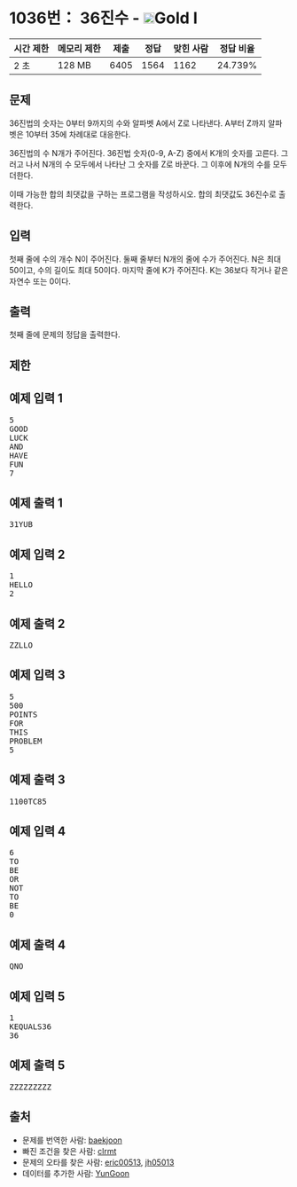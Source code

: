 # 1036번： 36진수 - <img src="https://static.solved.ac/tier_small/15.svg" style="height:20px" />Gold I


| 시간 제한 | 메모리 제한 | 제출 | 정답 | 맞힌 사람 | 정답 비율 |
| --- | --- | --- | --- | --- | --- |
| 2 초 | 128 MB | 6405 | 1564 | 1162 | 24.739% |


## 문제


36진법의 숫자는 0부터 9까지의 수와 알파벳 A에서 Z로 나타낸다. A부터 Z까지 알파벳은 10부터 35에 차례대로 대응한다.

36진법의 수 N개가 주어진다. 36진법 숫자(0-9, A-Z) 중에서 K개의 숫자를 고른다. 그러고 나서 N개의 수 모두에서 나타난 그 숫자를 Z로 바꾼다. 그 이후에 N개의 수를 모두 더한다.

이때 가능한 합의 최댓값을 구하는 프로그램을 작성하시오. 합의 최댓값도 36진수로 출력한다.




## 입력


첫째 줄에 수의 개수 N이 주어진다. 둘째 줄부터 N개의 줄에 수가 주어진다. N은 최대 50이고, 수의 길이도 최대 50이다. 마지막 줄에 K가 주어진다. K는 36보다 작거나 같은 자연수 또는 0이다.




## 출력


첫째 줄에 문제의 정답을 출력한다.




## 제한




## 예제 입력 1


<pre>5
GOOD
LUCK
AND
HAVE
FUN
7
</pre>


## 예제 출력 1


<pre>31YUB
</pre>




## 예제 입력 2


<pre>1
HELLO
2
</pre>


## 예제 출력 2


<pre>ZZLLO
</pre>




## 예제 입력 3


<pre>5
500
POINTS
FOR
THIS
PROBLEM
5
</pre>


## 예제 출력 3


<pre>1100TC85
</pre>




## 예제 입력 4


<pre>6
TO
BE
OR
NOT
TO
BE
0
</pre>


## 예제 출력 4


<pre>QNO
</pre>




## 예제 입력 5


<pre>1
KEQUALS36
36
</pre>


## 예제 출력 5


<pre>ZZZZZZZZZ
</pre>






## 출처


- 문제를 번역한 사람: [baekjoon](/user/baekjoon)
- 빠진 조건을 찾은 사람: [clrmt](/user/clrmt)
- 문제의 오타를 찾은 사람: [eric00513](/user/eric00513), [jh05013](/user/jh05013)
- 데이터를 추가한 사람: [YunGoon](/user/YunGoon)




